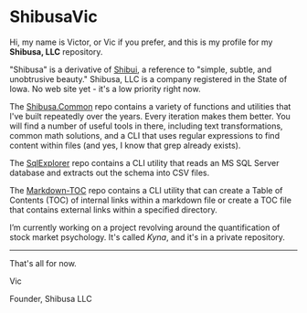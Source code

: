 # ShibusaVic

Hi, my name is Victor, or Vic if you prefer, and this is my profile for my **Shibusa, LLC** repository.

"Shibusa" is a derivative of [Shibui](https://en.wikipedia.org/wiki/Shibui), a reference to "simple, subtle, and unobtrusive beauty." Shibusa, LLC is a company registered in the State of Iowa. No web site yet - it's a low priority right now.

The [Shibusa.Common](https://github.com/shibusavic/Shibusa.Common) repo contains a variety of functions and utilities that I've built repeatedly over the years. Every iteration makes them better. You will find a number of useful tools in there, including text transformations, common math solutions, and a CLI that uses regular expressions to find content within files (and yes, I know that grep already exists).

The [SqlExplorer](https://github.com/shibusavic/SqlExplorer) repo contains a CLI utility that reads an MS SQL Server database and extracts out the schema into CSV files.

The [Markdown-TOC](https://github.com/shibusavic/Markdown-TOC) repo contains a CLI utility that can create a Table of Contents (TOC) of internal links within a markdown file or create a TOC file that contains external links within a specified directory.

I’m currently working on a project revolving around the quantification of stock market psychology. It's called _Kyna_, and it's in a private repository.

--------

That's all for now.

Vic

Founder, Shibusa LLC
